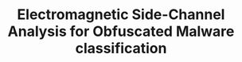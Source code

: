 ---
layout: page
title: Electromagnetic Side-Channel Analysis for Obfuscated Malware classification
description: Israeli Conference on Hardware and Side-Channel Attacks (ICHSA) 2021 
redirect: https://ichsa.sise.bgu.ac.il/2021_student_presentations/Pham%20Duy%20Phuc_ICHSA%2006-2021.pdf
importance: 94
---